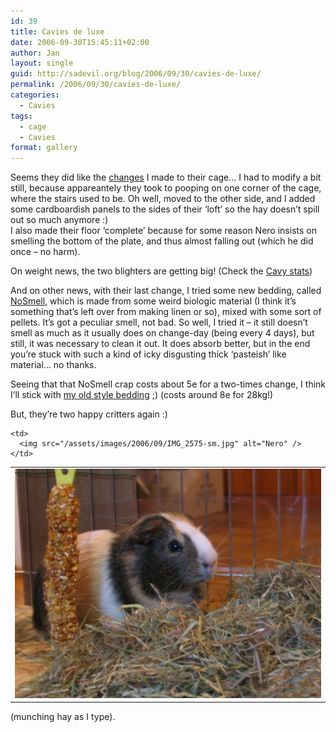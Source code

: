 ```yaml
---
id: 39
title: Cavies de luxe
date: 2006-09-30T15:45:11+02:00
author: Jan
layout: single
guid: http://sadevil.org/blog/2006/09/30/cavies-de-luxe/
permalink: /2006/09/30/cavies-de-luxe/
categories:
  - Cavies
tags:
  - cage
  - Cavies
format: gallery
---
```

Seems they did like the [changes](https://kcore.org/2006/09/16/the-cavy-cage/) I made to their cage&#8230; I had to modify a bit still, because appareantely they took to pooping on one corner of the cage, where the stairs used to be. Oh well, moved to the other side, and I added some cardboardish panels to the sides of their &#8216;loft&#8217; so the hay doesn&#8217;t spill out so much anymore :)  
I also made their floor &#8216;complete&#8217; because for some reason Nero insists on smelling the bottom of the plate, and thus almost falling out (which he did once &#8211; no harm).

On weight news, the two blighters are getting big! (Check the [Cavy stats](https://kcore.org/cavy-stats/))

And on other news, with their last change, I tried some new bedding, called [NoSmell](http://sadevil.org/piwigo/picture.php/IMG_2569/category/73-our_little_critters), which is made from some weird biologic material (I think it&#8217;s something that&#8217;s left over from making linen or so), mixed with some sort of pellets. It&#8217;s got a peculiar smell, not bad. So well, I tried it &#8211; it still doesn&#8217;t smell as much as it usually does on change-day (being every 4 days), but still, it was necessary to clean it out. It does absorb better, but in the end you&#8217;re stuck with such a kind of icky disgusting thick &#8216;pasteish&#8217; like material&#8230; no thanks.

Seeing that that NoSmell crap costs about 5e for a two-times change, I think I&#8217;ll stick with [my old style bedding](http://sadevil.org/piwigo/picture.php/IMG_2570/category/73-our_little_critters) ;) (costs around 8e for 28kg!)

But, they&#8217;re two happy critters again :)

<table>
  <tr>
    <td>
      <img src="/assets/images/2006/09/IMG_2573-sm.jpg" alt="Macchiatto" />
    </td>
    
    <td>
      <img src="/assets/images/2006/09/IMG_2575-sm.jpg" alt="Nero" />
    </td>
  </tr>
</table>

(munching hay as I type).